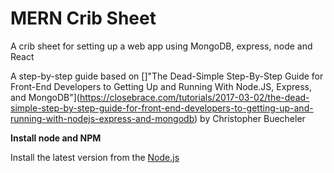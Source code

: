 # MERN Crib Sheet
A crib sheet for setting up a web app using MongoDB, express, node and React


A step-by-step guide based on []"The Dead-Simple Step-By-Step Guide for Front-End Developers to Getting Up and Running With Node.JS, Express, and MongoDB"](https://closebrace.com/tutorials/2017-03-02/the-dead-simple-step-by-step-guide-for-front-end-developers-to-getting-up-and-running-with-nodejs-express-and-mongodb)
by Christopher Buecheler  


**Install node and NPM**

Install the latest version from the [Node.js](https://nodejs.org/en/)
